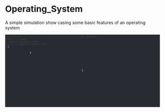 # Operating_System
A simple simulation show casing some basic features of an operating system



![Demo](model_OS.gif)
